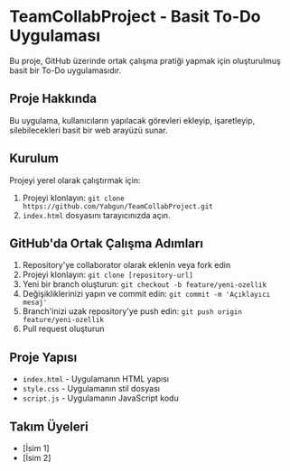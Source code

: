 # TeamCollabProject - Basit To-Do Uygulaması

Bu proje, GitHub üzerinde ortak çalışma pratiği yapmak için oluşturulmuş basit bir To-Do uygulamasıdır.

## Proje Hakkında
Bu uygulama, kullanıcıların yapılacak görevleri ekleyip, işaretleyip, silebilecekleri basit bir web arayüzü sunar.

## Kurulum
Projeyi yerel olarak çalıştırmak için:
1. Projeyi klonlayın: `git clone https://github.com/Yabgun/TeamCollabProject.git`
2. `index.html` dosyasını tarayıcınızda açın.

## GitHub'da Ortak Çalışma Adımları
1. Repository'ye collaborator olarak eklenin veya fork edin
2. Projeyi klonlayın: `git clone [repository-url]`
3. Yeni bir branch oluşturun: `git checkout -b feature/yeni-ozellik`
4. Değişikliklerinizi yapın ve commit edin: `git commit -m 'Açıklayıcı mesaj'`
5. Branch'inizi uzak repository'ye push edin: `git push origin feature/yeni-ozellik`
6. Pull request oluşturun

## Proje Yapısı
- `index.html` - Uygulamanın HTML yapısı
- `style.css` - Uygulamanın stil dosyası
- `script.js` - Uygulamanın JavaScript kodu

## Takım Üyeleri
- [İsim 1]
- [İsim 2]